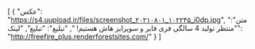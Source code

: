 [
  {
    "عکس": "https://s4.uupload.ir/files/screenshot_۲۰۲۱۰۸۰۱_۱۰۲۲۴۵_i0dp.jpg",
    "متن": "منتظر تولید 4 سالگی فری فایر و سوپرایز هاش هستیم! ",
    "تبلیغ": "تبلیغ",
    "لینک": "http://freefire_plus.renderforestsites.com/"
  }
]
